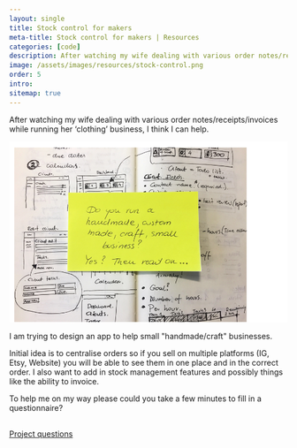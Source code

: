 ```yaml
---
layout: single
title: Stock control for makers
meta-title: Stock control for makers | Resources
categories: [code]
description: After watching my wife dealing with various order notes/receipts/invoices while running her ‘clothing’ business, I think I can help.
image: /assets/images/resources/stock-control.png
order: 5
intro: 
sitemap: true
---
```


After watching my wife dealing with various order notes/receipts/invoices while running her ‘clothing’ business, I think I can help.

<img src="/assets/images/resources/stock-control.png" class="img-responsive" alt="Web Designer's checklist">

I am trying to design an app to help small "handmade/craft" businesses.

Initial idea is to centralise orders so if you sell on multiple platforms (IG, Etsy, Website) you will be able to see them in one place and in the correct order. I also want to add in stock management features and possibly things like the ability to invoice.

To help me on my way please could you take a few minutes to fill in a questionnaire?

<p style="margin-top: 30px;"><a href="https://goo.gl/forms/bWMV0WPoAGUCnCY03" target="_blank" class="btn btn-fill btn-large">Project questions</a></p>